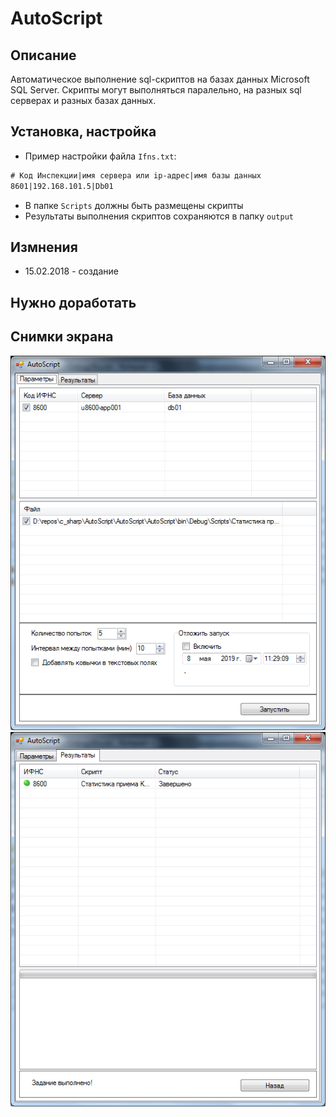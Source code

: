 # AutoScript

## Описание
Автоматическое выполнение sql-скриптов на базах данных Microsoft SQL Server. Скрипты могут выполняться паралельно, на разных sql серверах и разных базах данных.

## Установка, настройка
* Пример настройки файла `Ifns.txt`:
```txt
# Код Инспекции|имя сервера или ip-адрес|имя базы данных
8601|192.168.101.5|Db01
```
* В папке `Scripts` должны быть размещены скрипты
* Результаты выполнения скриптов сохраняются в папку `output`

## Измнения
* 15.02.2018 - создание

## Нужно доработать


## Снимки экрана
![Screen 1](screen1.png)
![Screen 2](screen2.png)